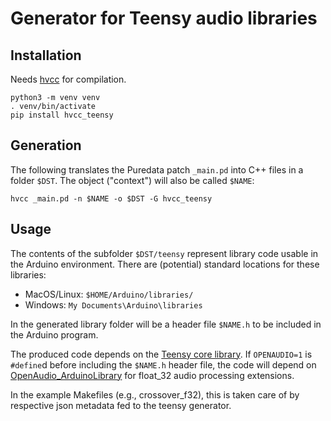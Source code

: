 # Generator for Teensy audio libraries

## Installation

Needs [hvcc](https://github.com/Wasted-Audio/hvcc) for compilation.

```
python3 -m venv venv
. venv/bin/activate
pip install hvcc_teensy
```

## Generation

The following translates the Puredata patch `_main.pd` into C++ files in a folder `$DST`.
The object ("context") will also be called `$NAME`:

```
hvcc _main.pd -n $NAME -o $DST -G hvcc_teensy
```

## Usage

The contents of the subfolder `$DST/teensy` represent library code usable in the Arduino environment.
There are (potential) standard locations for these libraries:

- MacOS/Linux: `$HOME/Arduino/libraries/`
- Windows: `My Documents\Arduino\libraries`

In the generated library folder will be a header file `$NAME.h` to be included in the Arduino program.

The produced code depends on the [Teensy core library](https://github.com/PaulStoffregen/cores).
If `OPENAUDIO=1` is `#define`d before including the `$NAME.h` header file, the code will depend on [OpenAudio_ArduinoLibrary](https://github.com/chipaudette/OpenAudio_ArduinoLibrary) for float_32 audio processing extensions.

In the example Makefiles (e.g., crossover_f32), this is taken care of by respective json metadata fed to the teensy generator.
